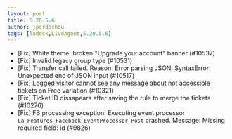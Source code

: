 ```yaml
---
layout: post
title: 5.20.5.6
author: jperdochqu
tags: [ladesk,LiveAgent,5.20.5.6]
---
```


- [Fix] White theme: broken "Upgrade your account" banner (#10537)
- [Fix] Invalid legacy group type (#10531)
- [Fix] Transfer call failed. Reason: Error parsing JSON: SyntaxError: Unexpected end of JSON input (#10517)
- [Fix] Logged visitor cannot see any message about not accessible tickets on Free variation (#10321)
- [Fix] Ticket ID dissapears after saving the rule to merge the tickets (#10276)
- [Fix] FB processing exception: Executing event processor `La_Features_Facebook_EventProcessor_Post` crashed. Message: Missing required field: id (#9826)
